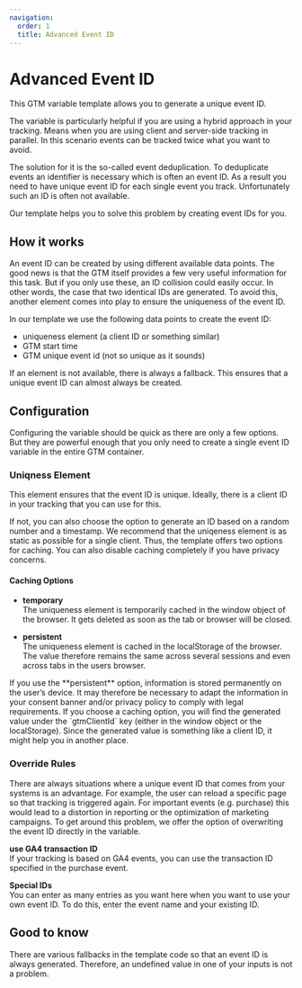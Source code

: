 ```yaml
---
navigation:
  order: 1
  title: Advanced Event ID
---
```


# Advanced Event ID

This GTM variable template allows you to generate a unique event ID.

The variable is particularly helpful if you are using a hybrid approach in your tracking. Means when you are using client and server-side tracking in parallel. In this scenario events can be tracked twice what you want to avoid.

The solution for it is the so-called event deduplication. To deduplicate events an identifier is necessary which is often an event ID. As a result you need to have unique event ID for each single event you track. Unfortunately such an ID is often not available.

Our template helps you to solve this problem by creating event IDs for you.

## How it works

An event ID can be created by using different available data points. The good news is that the GTM itself provides a few very useful information for this task. But if you only use these, an ID collision could easily occur. In other words, the case that two identical IDs are generated. To avoid this, another element comes into play to ensure the uniqueness of the event ID.

In our template we use the following data points to create the event ID:

- uniqueness element (a client ID or something similar)
- GTM start time
- GTM unique event id (not so unique as it sounds)

If an element is not available, there is always a fallback. This ensures that a unique event ID can almost always be created.

## Configuration

Configuring the variable should be quick as there are only a few options. But they are powerful enough that you only need to create a single event ID variable in the entire GTM container.

### Uniqness Element

This element ensures that the event ID is unique. Ideally, there is a client ID in your tracking that you can use for this.

If not, you can also choose the option to generate an ID based on a random number and a timestamp. We recommend that the uniqeness element is as static as possible for a single client. Thus, the template offers two options for caching. You can also disable caching completely if you have privacy concerns.

#### Caching Options

- **temporary**  
  The uniqueness element is temporarily cached in the window object of the browser. It gets deleted as soon as the tab or browser will be closed.

- **persistent**  
  The uniqueness element is cached in the localStorage of the browser. The value therefore remains the same across several sessions and even across tabs in the users browser.

<blockqoute type="warning">
If you use the **persistent** option, information is stored permanently on the user’s device. It may therefore be necessary to adapt the information in your consent banner and/or privacy policy to comply with legal requirements.
</blockqoute>

<blockqoute type="tip">
If you choose a caching option, you will find the generated value under the `gtmClientId` key (either in the window object or the localStorage). Since the generated value is something like a client ID, it might help you in another place.
</blockqoute>

### Override Rules

There are always situations where a unique event ID that comes from your systems is an advantage. For example, the user can reload a specific page so that tracking is triggered again. For important events (e.g. purchase) this would lead to a distortion in reporting or the optimization of marketing campaigns. To get around this problem, we offer the option of overwriting the event ID directly in the variable.

**use GA4 transaction ID**  
If your tracking is based on GA4 events, you can use the transaction ID specified in the purchase event.

**Special IDs**  
You can enter as many entries as you want here when you want to use your own event ID. To do this, enter the event name and your existing ID.

## Good to know

There are various fallbacks in the template code so that an event ID is always generated. Therefore, an undefined value in one of your inputs is not a problem.
